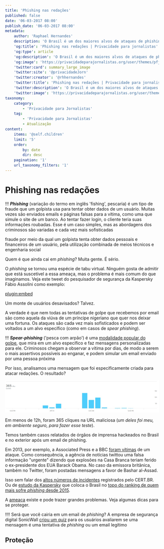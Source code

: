 ```yaml
---
title: 'Phishing nas redações'
published: false
date: '06-03-2017 08:00'
publish_date: '06-03-2017 08:00'
metadata:
    author: 'Raphael Hernandes'
    description: 'O Brasil é um dos maiores alvos de ataques de phishing no mundo e as redações não estão a salvo. Conheça mais sobre essa ameaça e veja dicas para se proteger'
    'og:title': 'Phishing nas redações | Privacidade para jornalistas'
    'og:type': article
    'og:description': 'O Brasil é um dos maiores alvos de ataques de phishing no mundo e as redações não estão a salvo. Conheça mais sobre essa ameaça e veja dicas para se proteger'
    'og:image': 'https://privacidadeparajornalistas.org/user/themes/pfjbr/images/social.png'
    'twitter:card': summary_large_image
    'twitter:site': '@privacidadeJorn'
    'twitter:creator': '@rhhernandes'
    'twitter:title': 'Phishing nas redações | Privacidade para jornalistas'
    'twitter:description': 'O Brasil é um dos maiores alvos de ataques de phishing no mundo e as redações não estão a salvo. Conheça mais sobre essa ameaça e veja dicas para se proteger'
    'twitter:image': 'https://privacidadeparajornalistas.org/user/themes/pfjbr/images/social.png'
taxonomy:
    category:
        - 'Privacidade para Jornalistas'
    tag:
        - 'Privacidade para Jornalistas'
        - Atualização
content:
    items: '@self.children'
    limit: '5'
    order:
        by: date
        dir: desc
    pagination: '1'
    url_taxonomy_filters: '1'
---
```


# Phishing nas redações

!!! **_Phishing_** (variação do termo em inglês 'fishing', pescaria) é um tipo de fraude que um golpista usa para tentar obter dados de um usuário. Muitas vezes são enviados emails e páginas falsas para a vítima, como uma que simule o site de um banco. Ao tentar fazer login, o cliente teria suas informações roubadas. Esse é um caso simples, mas as abordagens dos criminosos são variadas e cada vez mais sofisticadas

fraude por meio da qual um golpista tenta obter dados pessoais e financeiros de um usuário, pela utilização combinada de meios técnicos e engenharia social

Quem é que ainda cai em _phishing_? Muita gente. É sério.

O _phishing_ se tornou uma espécie de tabu virtual. Ninguém gosta de admitir que está suscetível a essa ameaça, mas o problema é mais comum do que imaginamos. Veja este tweet do pesquisador de segurança da Kaspersky Fábio Assolini como exemplo: 

[plugin:embed](https://twitter.com/assolini/status/903265401643118594)

Um monte de usuários desavisados? Talvez.

A verdade é que nem todas as tentativas de golpe que recebemos por email são como aquela da viúva de um príncipe nigeriano que quer nos deixar uma fortuna. Os ataques são cada vez mais sofisticados e podem ser voltados a um alvo específico (como em casos de _spear phishing_).

!!! **_Spear-phishing_** ('pesca com arpão') é uma [modalidade popular do golpe](https://www.firmex.com/thedealroom/spear-phishing-whos-getting-caught/), que mira em um alvo específico e faz mensagens personalizadas para ele. Criminosos chegam a observar a vítima por dias, de modo a serem o mais assertivos possíveis ao enganar, e podem simular um email enviado por uma pessoa próxima

Por isso, analisamos uma mensagem que foi especificamente criada para atacar redações. O resultado? 

![Gráfico de barras mostra a evolução de cliques no link de phishing com o passar do tempo](phishing-ppj.jpg)

Em menos de 12h, foram 365 cliques na URL maliciosa (_um deles foi meu, em ambiente seguro, para fazer esse teste_).

Temos também casos relatados de órgãos de imprensa hackeados no Brasil e no exterior após um email de phishing. 

Em 2013, por exemplo, a Associated Press e a BBC [foram vítimas](http://www.bbc.com/news/world-middle-east-22287326) de um ataque. Como consequência, a agência de notícias twittou uma falsa informação "urgente" dizendo que explosões na Casa Branca teriam ferido o ex-presidente dos EUA Barack Obama. No caso da emissora britânica, também no Twitter, foram postadas mensagens a favor de Bashar al-Assad.

Isso sem falar dos [altos números de incidentes](https://www.cert.br/stats/) registrados pelo CERT.BR. Ou de [estudo da Kaspersky](https://securelist.com/spam-and-phishing-in-q2-2017/81537/) que coloca o Brasil no [topo do ranking de quem mais sofre _phishing_ desde 2015](http://www1.folha.uol.com.br/tec/2017/08/1912528-brasileiro-e-quem-mais-sofre-fraudes-na-internet.shtml). 

A [ameaça](https://privacidadeparajornalistas.org/ameacas) existe e pode trazer grandes problemas. Veja algumas dicas para se proteger.

!!!! Será que você cairia em um email de _phishing_? A empresa de segurança digital SonicWall [criou um quiz](https://www.sonicwall.com/en-us/phishing-iq-test) para os usuários avaliarem se uma mensagem é uma tentativa de _phishing_ ou um email legítimo

## Proteção
